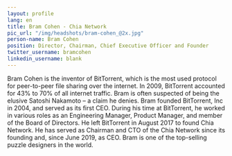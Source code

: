 ```yaml
---
layout: profile
lang: en
title: Bram Cohen - Chia Network
pic_url: "/img/headshots/bram-cohen_@2x.jpg"
person-name: Bram Cohen
position: Director, Chairman, Chief Executive Officer and Founder
twitter_username: bramcohen
linkedin_username: blank
---
```


Bram Cohen is the inventor of BitTorrent, which is the most used protocol for peer-to-peer file sharing over the internet. In 2009, BitTorrent accounted for 43% to 70% of all internet traffic. Bram is often suspected of being the elusive Satoshi Nakamoto – a claim he denies. Bram founded BitTorrent, Inc in 2004, and served as its first CEO. During his time at BitTorrent, he worked in various roles as an Engineering Manager, Product Manager, and member of the Board of Directors. He left BitTorrent in August 2017 to found Chia Network. He has served as Chairman and CTO of the Chia Network since its founding and, since June 2019, as CEO. Bram is one of the top-selling puzzle designers in the world.
